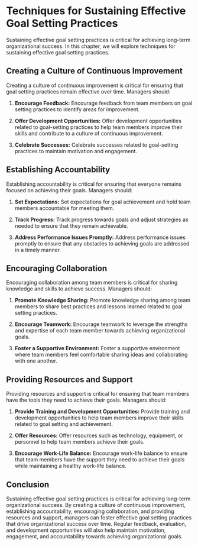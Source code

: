 # Techniques for Sustaining Effective Goal Setting Practices

Sustaining effective goal setting practices is critical for achieving long-term organizational success. In this chapter, we will explore techniques for sustaining effective goal setting practices.

Creating a Culture of Continuous Improvement
--------------------------------------------

Creating a culture of continuous improvement is critical for ensuring that goal setting practices remain effective over time. Managers should:

1. **Encourage Feedback:** Encourage feedback from team members on goal setting practices to identify areas for improvement.

2. **Offer Development Opportunities:** Offer development opportunities related to goal-setting practices to help team members improve their skills and contribute to a culture of continuous improvement.

3. **Celebrate Successes:** Celebrate successes related to goal-setting practices to maintain motivation and engagement.

Establishing Accountability
---------------------------

Establishing accountability is critical for ensuring that everyone remains focused on achieving their goals. Managers should:

1. **Set Expectations:** Set expectations for goal achievement and hold team members accountable for meeting them.

2. **Track Progress:** Track progress towards goals and adjust strategies as needed to ensure that they remain achievable.

3. **Address Performance Issues Promptly:** Address performance issues promptly to ensure that any obstacles to achieving goals are addressed in a timely manner.

Encouraging Collaboration
-------------------------

Encouraging collaboration among team members is critical for sharing knowledge and skills to achieve success. Managers should:

1. **Promote Knowledge Sharing:** Promote knowledge sharing among team members to share best practices and lessons learned related to goal setting practices.

2. **Encourage Teamwork:** Encourage teamwork to leverage the strengths and expertise of each team member towards achieving organizational goals.

3. **Foster a Supportive Environment:** Foster a supportive environment where team members feel comfortable sharing ideas and collaborating with one another.

Providing Resources and Support
-------------------------------

Providing resources and support is critical for ensuring that team members have the tools they need to achieve their goals. Managers should:

1. **Provide Training and Development Opportunities:** Provide training and development opportunities to help team members improve their skills related to goal setting and achievement.

2. **Offer Resources:** Offer resources such as technology, equipment, or personnel to help team members achieve their goals.

3. **Encourage Work-Life Balance:** Encourage work-life balance to ensure that team members have the support they need to achieve their goals while maintaining a healthy work-life balance.

Conclusion
----------

Sustaining effective goal setting practices is critical for achieving long-term organizational success. By creating a culture of continuous improvement, establishing accountability, encouraging collaboration, and providing resources and support, managers can foster effective goal setting practices that drive organizational success over time. Regular feedback, evaluation, and development opportunities will also help maintain motivation, engagement, and accountability towards achieving organizational goals.
